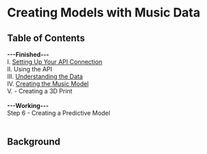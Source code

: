 <h1>Creating Models with Music Data</h1> 

<h2>Table of Contents</h2>
<b>---Finished---</b><br>
I. <a href = 'https://nbviewer.org/github/JonYarber/music_modeling/blob/main/1.%20Setting%20Up%20the%20API%20Connection.ipynb'>Setting Up Your API Connection</a><br>
II. Using the API<br>
III. <a href = 'https://nbviewer.org/github/JonYarber/music_modeling/blob/main/3.%20Understanding%20the%20Data.ipynb' target = '_blank'>Understanding the Data</a><br>
IV. <a href = 'https://nbviewer.org/github/JonYarber/music_modeling/blob/main/4.%20Creating%20the%20Music%20Model.ipynb' target = '_blank'>Creating the Music Model</a><br>
V. - Creating a 3D Print <br>
<br>
<b>---Working---</b><br>
Step 6 - Creating a Predictive Model<br>
<br>
<h2>Background</h2>



